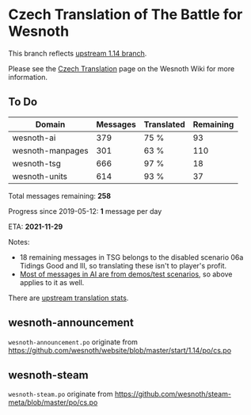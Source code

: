 # Czech Translation of The Battle for Wesnoth

This branch reflects [upstream 1.14 branch](https://github.com/wesnoth/wesnoth/tree/1.14).

Please see the [Czech Translation](https://wiki.wesnoth.org/CzechTranslation) page on the Wesnoth Wiki for more information.
## To Do

Domain | Messages | Translated | Remaining
------ | -------- | ---------- | ---------
wesnoth-ai | 379 | 75 % | 93
wesnoth-manpages | 301 | 63 % | 110
wesnoth-tsg | 666 | 97 % | 18
wesnoth-units | 614 | 93 % | 37

Total messages remaining: **258**

Progress since 2019-05-12: **1** message per day

ETA: **2021-11-29**

Notes:
- 18 remaining messages in TSG belongs to the disabled scenario 06a Tidings Good and Ill, so translating these isn't to player's profit.
- [Most of messages in AI are from demos/test scenarios](https://github.com/wesnoth/wesnoth/issues/4669), so above applies to it as well.

There are [upstream translation stats](https://www.wesnoth.org/gettext/?view=langs&version=branch&lang=cs).

## wesnoth-announcement
`wesnoth-announcement.po` originate from https://github.com/wesnoth/website/blob/master/start/1.14/po/cs.po

## wesnoth-steam
`wesnoth-steam.po` originate from https://github.com/wesnoth/steam-meta/blob/master/po/cs.po

